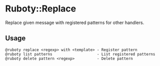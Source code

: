 # Ruboty::Replace
Replace given message with registered patterns for other handlers.

## Usage
```
@ruboty replace <regexp> with <template> - Register pattern
@ruboty list patterns                    - List registered patterns
@ruboty delete pattern <regexp>          - Delete pattern
```
